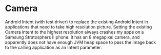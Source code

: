 # Camera

Android Intent (with test driver) to replace the existing Android Intent in applications that need to take high resolution picture.  Setting the existing Camera intent to the highest resolution always crashes my apps on a Samsung Stratosphers II phone.  it has an 8 megapixel camera, and apparently does not have enough JVM heap space to pass the image back to the calling application as an Intent parameter. 

